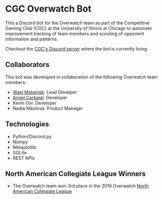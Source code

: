 # CGC Overwatch Bot 
This a Discord bot for the Overwatch team as part of the Competitive Gaming Club (CGC) at the University of Illinois at Chicago to automate improvement tracking of team members and scouting of opponent information and patterns.

Checkout the [CGC's Discord server](https://discord.gg/cgcuic) where the bot is currently living.

## Collaborators
This bot was developed in collaboration of the following Overwatch team members:
- [Wael Mobeirek](https://github.com/waelmb): Lead Develper
- [Angel Carbajal](https://github.com/zyplos): Developer
- Kevin Ooi: Developer
- Nadia Nikolova: Product Manager

## Technologies
- Python/Discord.py
- Numpy
- Metaplotlib
- SQLite
- REST APIs

## North American Collegiate League Winners
- The Overwatch team won 3rd place in the 2019 Overwatch [North American Collegiate League](https://www.playnacl.com/)




